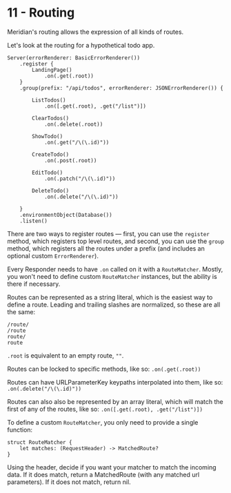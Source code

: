# 11 - Routing

Meridian's routing allows the expression of all kinds of routes.

Let's look at the routing for a hypothetical todo app.

    Server(errorRenderer: BasicErrorRenderer())
        .register {
            LandingPage()
                .on(.get(.root))
        }
        .group(prefix: "/api/todos", errorRenderer: JSONErrorRenderer()) {
        
            ListTodos()
                .on([.get(.root), .get("/list")])
    
            ClearTodos()
                .on(.delete(.root))
    
            ShowTodo()
                .on(.get("/\(\.id)"))

            CreateTodo()
                .on(.post(.root))
    
            EditTodo()
                .on(.patch("/\(\.id)"))
    
            DeleteTodo()
                .on(.delete("/\(\.id)"))
    
        }
        .environmentObject(Database())
        .listen()

There are two ways to register routes — first, you can use the `register` method, which registers top level routes, and second, you can use the `group` method, which registers all the routes under a prefix (and includes an optional custom `ErrorRenderer`).

Every Responder needs to have `.on` called on it with a `RouteMatcher`. Mostly, you won't need to define custom `RouteMatcher` instances, but the ability is there if necessary.

Routes can be represented as a string literal, which is the easiest way to define a route. Leading and trailing slashes are normalized, so these are all the same:

    /route/
    /route
    route/
    route

`.root` is equivalent to an empty route, `""`.

Routes can be locked to specific methods, like so: `.on(.get(.root))`

Routes can have URLParameterKey keypaths interpolated into them, like so: `.on(.delete("/\(\.id)"))`

Routes can also also be represented by an array literal, which will match the first of any of the routes, like so: `.on([.get(.root), .get("/list")])`

To define a custom `RouteMatcher`, you only need to provide a single function:

    struct RouteMatcher {
        let matches: (RequestHeader) -> MatchedRoute?
    }

Using the header, decide if you want your matcher to match the incoming data. If it does match, return a MatchedRoute (with any matched url parameters). If it does not match, return nil.
